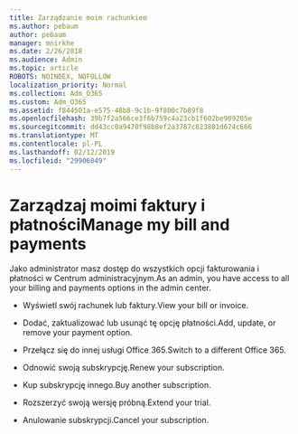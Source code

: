 ```yaml
---
title: Zarządzanie moim rachunkiem
ms.author: pebaum
author: pebaum
manager: mnirkhe
ms.date: 2/26/2018
ms.audience: Admin
ms.topic: article
ROBOTS: NOINDEX, NOFOLLOW
localization_priority: Normal
ms.collection: Adm_O365
ms.custom: Adm_O365
ms.assetid: f844501a-e575-48b8-9c1b-9f800c7b89f8
ms.openlocfilehash: 39b7f2a566ce3f6b759c4a23cb1f602be909205e
ms.sourcegitcommit: dd43cc0a9470f98b8ef2a3787c823801d674c666
ms.translationtype: MT
ms.contentlocale: pl-PL
ms.lasthandoff: 02/12/2019
ms.locfileid: "29906049"
---
```

# <a name="manage-my-bill-and-payments"></a><span data-ttu-id="1a88d-102">Zarządzaj moimi faktury i płatności</span><span class="sxs-lookup"><span data-stu-id="1a88d-102">Manage my bill and payments</span></span>

<span data-ttu-id="1a88d-103">Jako administrator masz dostęp do wszystkich opcji fakturowania i płatności w Centrum administracyjnym.</span><span class="sxs-lookup"><span data-stu-id="1a88d-103">As an admin, you have access to all your billing and payments options in the admin center.</span></span>
  
- <span data-ttu-id="1a88d-104">Wyświetl swój rachunek lub faktury.</span><span class="sxs-lookup"><span data-stu-id="1a88d-104">View your bill or invoice.</span></span>
    
- <span data-ttu-id="1a88d-105">Dodać, zaktualizować lub usunąć tę opcję płatności.</span><span class="sxs-lookup"><span data-stu-id="1a88d-105">Add, update, or remove your payment option.</span></span>
    
- <span data-ttu-id="1a88d-106">Przełącz się do innej usługi Office 365.</span><span class="sxs-lookup"><span data-stu-id="1a88d-106">Switch to a different Office 365.</span></span>
    
- <span data-ttu-id="1a88d-107">Odnowić swoją subskrypcję.</span><span class="sxs-lookup"><span data-stu-id="1a88d-107">Renew your subscription.</span></span>
    
- <span data-ttu-id="1a88d-108">Kup subskrypcję innego.</span><span class="sxs-lookup"><span data-stu-id="1a88d-108">Buy another subscription.</span></span>
    
- <span data-ttu-id="1a88d-109">Rozszerzyć swoją wersję próbną.</span><span class="sxs-lookup"><span data-stu-id="1a88d-109">Extend your trial.</span></span>
    
- <span data-ttu-id="1a88d-110">Anulowanie subskrypcji.</span><span class="sxs-lookup"><span data-stu-id="1a88d-110">Cancel your subscription.</span></span>
    

